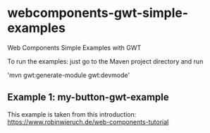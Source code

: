 # webcomponents-gwt-simple-examples

Web Components Simple Examples with GWT

To run the examples: just go to the Maven project directory and run

'mvn gwt:generate-module gwt:devmode'

## Example 1: my-button-gwt-example
This example is taken from this introduction: https://www.robinwieruch.de/web-components-tutorial 